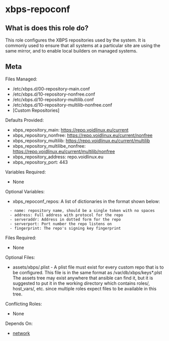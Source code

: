 xbps-repoconf
====


What is does this role do?
--------------------------

This role configures the XBPS repositories used by the system.  It is
commonly used to ensure that all systems at a particular site are
using the same mirror, and to enable local builders on managed
systems.

Meta
----

Files Managed:
  * /etc/xbps.d/00-repository-main.conf
  * /etc/xbps.d/10-repository-nonfree.conf
  * /etc/xbps.d/10-repository-multilib.conf
  * /etc/xbps.d/10-repository-multilib-nonfree.conf
  * [Custom Repositories]

Defaults Provided:
  * xbps_repository_main: https://repo.voidlinux.eu/current
  * xbps_repository_nonfree: https://repo.voidlinux.eu/current/nonfree
  * xbps_repository_multilib: https://repo.voidlinux.eu/current/multilib
  * xbps_repository_multilibe_nonfree: https://repo.voidlinux.eu/current/multilib/nonfree
  * xbps_repository_address: repo.voidlinux.eu
  * xbps_repository_port: 443

Variables Required:
  * None

Optional Variables:
  * xbps_repoconf_repos: A list of dictionaries in the format shown below:

```
  - name: repository name, should be a single token with no spaces
  - address: Full address with protocol for the repo
  - serveraddr: Address in dotted form for the repo
  - serverport: Port number the repo listens on
  - fingerprint: The repo's signing key fingerprint
```

Files Required:
  * None

Optional Files:
  * assets/xbps/<fingerprint>.plist - A plist file must exist for every custom repo that is to be configured.  This file is in the same format as /var/db/xbps/keys*.plst  The assets tree may exist anywhere that ansible can find it, but it is suggested to put it in the working directory which contains roles/, host_vars/, etc. since multiple roles expect files to be available in this tree.

Conflicting Roles:
  * None

Depends On:
  * [network](https://github.com/void-ansible-roles/network)
